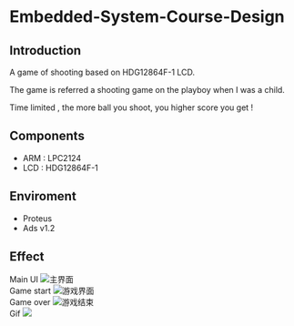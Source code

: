 # Embedded-System-Course-Design

Introduction
--------------------
A game of shooting based on HDG12864F-1 LCD.

The game is referred a shooting game on the playboy when I was a child.<br>

Time limited , the more ball you shoot, you higher score you get ! 

Components
--------------------

- ARM : LPC2124
- LCD : HDG12864F-1

Enviroment
--------------------

- Proteus
- Ads v1.2


Effect
--------------------
Main UI
![主界面](https://github.com/liufushihai/Embedded-System-Course-Design/blob/master/Images/1.png)  
Game start
![游戏界面](https://github.com/liufushihai/Embedded-System-Course-Design/blob/master/Images/2.png)  
Game over
![游戏结束](https://github.com/liufushihai/Embedded-System-Course-Design/blob/master/Images/3.png)  
Gif
![](https://github.com/liufushihai/Embedded-System-Course-Design/blob/master/Images/show.gif)  



